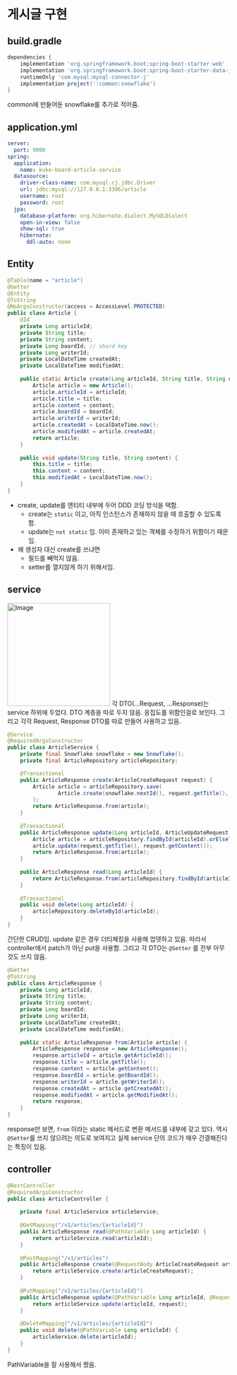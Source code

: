 # 게시글 구현

## build.gradle

```gradle
dependencies {  
    implementation 'org.springframework.boot:spring-boot-starter-web'  
    implementation 'org.springframework.boot:spring-boot-starter-data-jpa'  
    runtimeOnly 'com.mysql:mysql-connector-j'  
    implementation project(':common:snowflake')  
}
```

common에 만들어둔 snowflake를 추가로 적어줌.

## application.yml

```yml
server:  
  port: 9000  
spring:  
  application:  
    name: kuke-board-article-service  
  datasource:  
    driver-class-name: com.mysql.cj.jdbc.Driver  
    url: jdbc:mysql://127.0.0.1:3306/article  
    username: root  
    password: root  
  jpa:  
    database-platform: org.hibernate.dialect.MySQLDialect  
    open-in-view: false  
    show-sql: true  
    hibernate:  
      ddl-auto: none
```

## Entity

```java {16,28}
@Table(name = "article")  
@Getter  
@Entity  
@ToString  
@NoArgsConstructor(access = AccessLevel.PROTECTED)  
public class Article {  
    @Id  
    private Long articleId;  
    private String title;  
    private String content;  
    private Long boardId; // shard key  
    private Long writerId;  
    private LocalDateTime createdAt;  
    private LocalDateTime modifiedAt;  
  
    public static Article create(Long articleId, String title, String content, Long boardId, Long writerId) {  
        Article article = new Article();  
        article.articleId = articleId;  
        article.title = title;  
        article.content = content;  
        article.boardId = boardId;  
        article.writerId = writerId;  
        article.createdAt = LocalDateTime.now();  
        article.modifiedAt = article.createdAt;  
        return article;  
    }  
  
    public void update(String title, String content) {  
        this.title = title;  
        this.content = content;  
        this.modifiedAt = LocalDateTime.now();  
    }  
}
```

- create, update를 엔티티 내부에 두어 DDD 코딩 방식을 택함.
	- create는 `static` 이고, 아직 인스턴스가 존재하지 않을 때 호출할 수 있도록 함.
	- update는 `not static` 임. 이미 존재하고 있는 객체를 수정하기 위함이기 때문임.
- 왜 생성자 대신 create를 쓰냐면
	- 필드를 빼먹지 않음.
	- setter를 열지않게 하기 위해서임.

## service

<img width="233" alt="Image" src="https://github.com/user-attachments/assets/8895fcfe-6565-4e88-8921-983d284896cc" />
각 DTO(…Request, …Response)는 service 하위에 두었다. DTO 계층을 따로 두지 않음. 응집도를 위함인걸로 보인다.
그리고 각각 Request, Response DTO를 따로 만들어 사용하고 있음.

```java {10,12,19,23}
@Service
@RequiredArgsConstructor
public class ArticleService {
    private final Snowflake snowflake = new Snowflake();
    private final ArticleRepository articleRepository;

    @Transactional  
    public ArticleResponse create(ArticleCreateRequest request) {  
        Article article = articleRepository.save(  
                Article.create(snowflake.nextId(), request.getTitle(), request.getContent(), request.getBoardId(), request.getWriterId())  
        );  
        return ArticleResponse.from(article);  
    }  
  
    @Transactional  
    public ArticleResponse update(Long articleId, ArticleUpdateRequest request) {  
        Article article = articleRepository.findById(articleId).orElseThrow();  
        article.update(request.getTitle(), request.getContent());  
        return ArticleResponse.from(article);  
    }  
  
    public ArticleResponse read(Long articleId) {  
        return ArticleResponse.from(articleRepository.findById(articleId).orElseThrow());  
    }  
  
    @Transactional  
    public void delete(Long articleId) {  
        articleRepository.deleteById(articleId);  
    }  
}
```

간단한 CRUD임.
update 같은 경우 더티체킹을 사용해 업뎃하고 있음. 따라서 controller에서 patch가 아닌 put을 사용함.
그리고 각 DTO는 `@Setter` 를 전부 아무것도 쓰지 않음.

```java {12}
@Getter  
@ToString  
public class ArticleResponse {  
    private Long articleId;  
    private String title;  
    private String content;  
    private Long boardId;  
    private Long writerId;  
    private LocalDateTime createdAt;  
    private LocalDateTime modifiedAt;  
  
    public static ArticleResponse from(Article article) {  
        ArticleResponse response = new ArticleResponse();  
        response.articleId = article.getArticleId();  
        response.title = article.getTitle();  
        response.content = article.getContent();  
        response.boardId = article.getBoardId();  
        response.writerId = article.getWriterId();  
        response.createdAt = article.getCreatedAt();  
        response.modifiedAt = article.getModifiedAt();  
        return response;  
    }  
}
```

response만 보면, `from` 이라는 static 메서드로 변환 메서드를 내부에 갖고 있다.
역시 `@Setter`를 쓰지 않으려는 의도로 보여지고 실제 service 단의 코드가 매우 간결해진다는 특징이 있음.

## controller

```java
@RestController  
@RequiredArgsConstructor  
public class ArticleController {  
  
    private final ArticleService articleService;  
  
    @GetMapping("/v1/articles/{articleId}")  
    public ArticleResponse read(@PathVariable Long articleId) {  
        return articleService.read(articleId);  
    }  
  
    @PostMapping("/v1/articles")  
    public ArticleResponse create(@RequestBody ArticleCreateRequest articleCreateRequest) {  
        return articleService.create(articleCreateRequest);  
    }  
  
    @PutMapping("/v1/articles/{articleId}")  
    public ArticleResponse update(@PathVariable Long articleId, @RequestBody ArticleUpdateRequest request) {  
        return articleService.update(articleId, request);  
    }  
  
    @DeleteMapping("/v1/articles/{articleId}")  
    public void delete(@PathVariable Long articleId) {  
        articleService.delete(articleId);  
    }  
}
```

PathVariable을 잘 사용해서 짰음.
